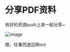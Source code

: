 # 分享PDF资料

有好的资源push上来一起分享~

![image](http://1073.edu.jg.com.cn:81/forum/201509/11/163336bzvbyy39a6y9zavf.jpg)

嗯，任重而道远啊orz